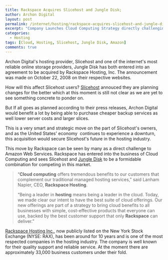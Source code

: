 ```yaml
---
title: Rackspace Acquires Slicehost and Jungle Disk;
author: Archon Digital
layout: post
permalink: /internet/hosting/rackspace-acquires-slicehost-and-jungle-disk/
excerpt: "Company Launches Cloud Computing Strategy directly challenging Amazon's Cloud Computing Services. Deal paves the way for cloud computing's brighter future for business users and developers."    
categories:
  - Hosting
tags: [Cloud, Hosting, Slicehost, Jungle Disk, Amazon]
comments: true
---
```


Archon Digital's hosting provider, Slicehost and one of the internet's most reliable online storage providers, Jungle Disk has both entered into an agreement to be acquired by Rackspace Hosting, Inc. The announcement was made on October 22, 2008 on their respective websites.<!--more-->

How will this affect Slicehost users? <a href="http://www.slicehost.com/" target="_blank">Slicehost</a> annouced they are planning changes for the better which at this moment is still not clear as we are yet to see something concrete to ponder on.

But If all goes as planned according to their press releases, Archon Digital would benefit a lot by being able to purchase cheaper backup services as well lower server costs and larger slices.

This is a very smart and strategic move on the part of Slicehost's owners, and as the United States' economy  continues to experience a downturn, this acquisition would secure Slicehost's future in the hosting industry.

This move by Rackspace can be seen by many as a direct challenge to Amazon Web Services. Rackspace has entered into the business of Cloud Computing and sees Slicehost and <a href="http://www.jungledisk.com/" target="_blank">Jungle Disk</a> to be a formidable combination for competing in this market.

> <span class="ccbnTxt">&#8220;<strong>Cloud computing</strong> offers tremendous benefits to our customers that complement our traditional managed hosting services,&#8221; said Lanham Napier, CEO, <strong>Rackspace Hosting</strong>. </span>
> 
> <span class="ccbnTxt">&#8220;Being a leader in <strong>hosting</strong> means being a leader in the cloud. Today, we made clear our intent to have the best suite of cloud offerings. Our new offerings are part of a strategy to bring cloud benefits to all businesses with simple, cost-effective products that everyone can use, backed by the best customer support that only <strong>Rackspace</strong> can deliver.&#8221;</span>

<a href="http://www.rackspace.com/" target="_blank">Rackspace Hosting Inc.</a>, now publicly listed on the New York Stock Exchange (NYSE: RAX), has been around for 10 years and is one of the most respected companies in the hosting industry. The company is well known for their quality support and reliable service. At the moment there are approximately 33,000 business customers under their fold.